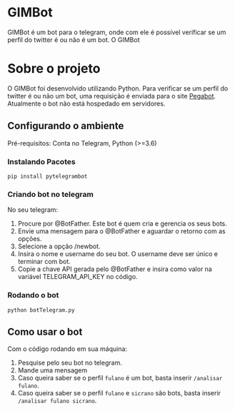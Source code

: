 
# GIMBot

GIMBot é um bot para o telegram,
onde com ele é possível verificar 
se um perfil do twitter é ou não é um bot. O GIMBot 

# Sobre o projeto

O GIMBot foi desenvolvido utilizando Python. Para verificar se um perfil
do twitter é ou não um bot, uma requisição é enviada para o site 
[Pegabot](https://pegabot.com.br). 
Atualmente o bot não está hospedado em servidores. 

## Configurando o ambiente

Pré-requisitos: Conta no Telegram, Python (>=3.6)

### Instalando Pacotes
 `pip install pytelegrambot`

### Criando bot no telegram
No seu telegram:

1. Procure por @BotFather. Este bot é quem cria e gerencia os seus bots.
2. Envie uma mensagem para o @BotFather e aguardar o retorno com as opções.
3. Selecione a opção /newbot.
4. Insira o nome e username do seu bot. O username deve ser único e terminar com bot.
5. Copie a chave API gerada pelo @BotFather e insira como valor na variável TELEGRAM_API_KEY no código.

### Rodando o bot
 `python botTelegram.py `

## Como usar o bot
Com o código rodando em sua máquina:

1. Pesquise pelo seu bot no telegram.
2. Mande uma mensagem
3. Caso queira saber se o perfil `fulano` é um bot, basta inserir `/analisar fulano`.
4. Caso queira saber se o perfil `fulano` e `sicrano` são bots, basta inserir `/analisar fulano sicrano`.

